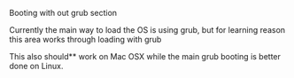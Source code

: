 
Booting with out grub section

Currently the main way to load the OS is using grub, but for learning reason this area works through loading with grub

This also should** work on Mac OSX while the main grub booting is better done on Linux.
